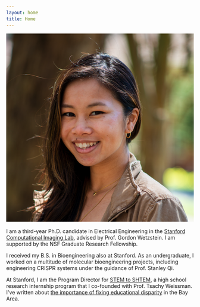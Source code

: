 ```yaml
---
layout: home
title: Home
---
```

![](assets/img/headshot.png)

I am a third-year Ph.D. candidate in Electrical Engineering in the [Stanford Computational Imaging Lab](https://www.computationalimaging.org/), 
advised by Prof. Gordon Wetzstein. I am supported by the NSF Graduate Research Fellowship.

I received my B.S. in Bioengineering also at Stanford. As an undergraduate,
I worked on a multitude of molecular bioengineering projects,
including engineering CRISPR systems under the guidance of Prof. Stanley Qi.

At Stanford, I am the Program Director for [STEM to SHTEM](https://compression.stanford.edu/summer-internships-high-school-and-cc-students), a high school research internship program that I co-founded with Prof. Tsachy Weissman. I've written about 
[the importance of fixing educational disparity](https://ojs.stanford.edu/ojs/index.php/ce/article/view/1117/1112) in 
the Bay Area. 
